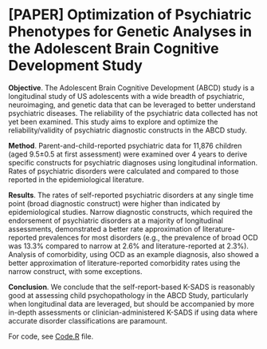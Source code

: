 # [PAPER] Optimization of Psychiatric Phenotypes for Genetic Analyses in the Adolescent Brain Cognitive Development Study

**Objective**. The Adolescent Brain Cognitive Development (ABCD) study is a longitudinal study of US adolescents with a wide breadth of psychiatric, neuroimaging, and genetic data that can be leveraged to better understand psychiatric diseases. The reliability of the psychiatric data collected has not yet been examined. This study aims to explore and optimize the reliability/validity of psychiatric diagnostic constructs in the ABCD study.

**Method**. Parent-and-child-reported psychiatric data for 11,876 children (aged 9.5±0.5 at first assessment) were examined over 4 years to derive specific constructs for psychiatric diagnoses using longitudinal information. Rates of psychiatric disorders were calculated and compared to those reported in the epidemiological literature.

**Results**. The rates of self-reported psychiatric disorders at any single time point (broad diagnostic construct) were higher than indicated by epidemiological studies. Narrow diagnostic constructs, which required the endorsement of psychiatric disorders at a majority of longitudinal assessments, demonstrated a better rate approximation of literature-reported prevalences for most disorders (e.g., the prevalence of broad OCD was 13.3% compared to narrow at 2.6% and literature-reported at 2.3%). Analysis of comorbidity, using OCD as an example diagnosis, also showed a better approximation of literature-reported comorbidity rates using the narrow construct, with some exceptions. 

**Conclusion**. We conclude that the self-report-based K-SADS is reasonably good at assessing child psychopathology in the ABCD Study, particularly when longitudinal data are leveraged, but should be accompanied by more in-depth assessments or clinician-administered K-SADS if using data where accurate disorder classifications are paramount. 

For code, see [Code.R](Code.R) file.

